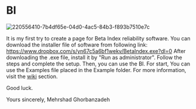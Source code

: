 # BI


![220556410-7b4df65e-04d0-4ac5-84b3-f893b7510e7c](https://user-images.githubusercontent.com/53825204/220933327-b11900d1-57d1-4dd3-9e59-cae9741f958a.png)


It is my first try to create a page for Beta Index reliability software.
You can download the installer file of software from following link: 
https://www.dropbox.com/s/yn67c5a6bf1wekv/BetaIndex.exe?dl=0
After downloading the .exe file, install it by "Run as administrator".
Follow the steps and complete the setup. Then, you can use the BI. 
For start, You can use the Examples file placed in the Example folder.
For more information, visit the [wiki](https://github.com/Mehrshad-Ghorbanzadeh/BI/wiki) section.

Good luck.

Yours sincerely,
Mehrshad Ghorbanzadeh
